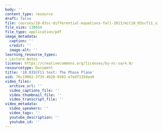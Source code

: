 ```yaml
---
body: ''
content_type: resource
draft: false
file: courses/18-03sc-differential-equations-fall-2011/mit18_03scf11_s34_1text.pdf
file_size: 138654
file_type: application/pdf
image_metadata:
  caption: ''
  credit: ''
  image-alt: ''
learning_resource_types:
- Lecture Notes
license: https://creativecommons.org/licenses/by-nc-sa/4.0/
resourcetype: Document
title: '18.03SCF11 text: The Phase Plane'
uid: 76c19082-3f35-4b20-9583-e7edf1350aa9
video_files:
  archive_url: ''
  video_captions_file: ''
  video_thumbnail_file: ''
  video_transcript_file: ''
video_metadata:
  video_speakers: ''
  video_tags: ''
  youtube_description: ''
  youtube_id: ''
---
```

